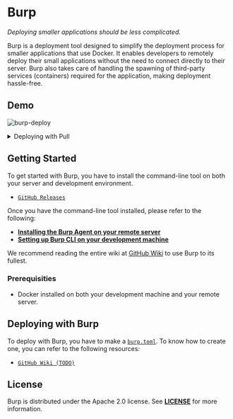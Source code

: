 # Burp

*Deploying smaller applications should be less complicated.*

Burp is a deployment tool designed to simplify the deployment process for smaller applications that use Docker. It enables developers to remotely deploy their small applications without the need to connect directly to their server. Burp also takes care of handling the spawning of third-party services (containers) required for the application, making deployment hassle-free.

## Demo
![burp-deploy](https://github.com/ShindouMihou/burp/assets/69381903/4740b2a8-1720-434e-b624-fa55f307e6f4)

<details>
  <summary>Deploying with Pull</summary>
  
  ![burp-deploy-with-pull-resized](https://github.com/ShindouMihou/burp/assets/69381903/ba8c7d38-1035-42a6-8a2c-510fde9390d7)
</details>

## Getting Started
To get started with Burp, you have to install the command-line tool on both your server and development environment.
- [`GitHub Releases`](https://github.com/ShindouMihou/burp/releases)

Once you have the command-line tool installed, please refer to the following:
- [**Installing the Burp Agent on your remote server**](https://github.com/ShindouMihou/burp/wiki/Installing-the-Burp-Agent-on-your-remote-server)
- [**Setting up Burp CLI on your development machine**](https://github.com/ShindouMihou/burp/wiki/Setting-up-Burp-CLI-on-your-development-machine)

We recommend reading the entire wiki at [GitHub Wiki](wiki) to use Burp to its fullest.

### Prerequisities
- Docker installed on both your development machine and your remote server.

## Deploying with Burp

To deploy with Burp, you have to make a [`burp.toml`](burp.toml). To know how to create one, you can refer to the 
following resources:
- [`GitHub Wiki (TODO)`](https://github.com/ShindouMihou/burp/wiki)

## License

Burp is distributed under the Apache 2.0 license. See [**LICENSE**](LICENSE) for more information.
